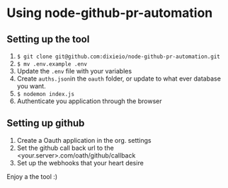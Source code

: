 # Using node-github-pr-automation

## Setting up the tool

1. `$ git clone git@github.com:dixieio/node-github-pr-automation.git`
2. `$ mv .env.example .env`
3. Update the `.env` file with your variables
4. Create `auths.json`in the `oauth` folder, or update to what ever database you want.
4. `$ nodemon index.js`
5. Authenticate you application through the browser

## Setting up github
1. Create a Oauth application in the org. settings
2. Set the github call back url to the <your.server>.com/oath/github/callback
3. Set up the webhooks that your heart desire

Enjoy a the tool :)
